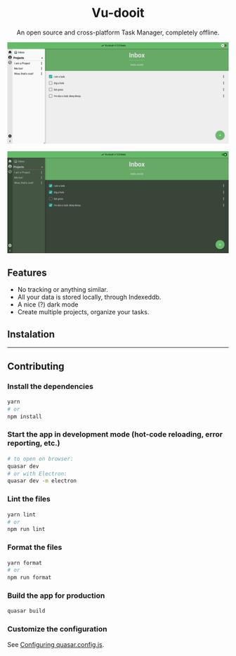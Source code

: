 <h1 align="center">Vu-dooit</h1>
<p align="center">An open source and cross-platform Task Manager, completely offline.

![](README/Screenshot_lightmode.png)

![](README/Screenshot_darkmode.png)

## Features

- No tracking or anything similar.
- All your data is stored locally, through Indexeddb.
- A nice (?) dark mode
- Create multiple projects, organize your tasks.

## Instalation

---

## Contributing

### Install the dependencies

```bash
yarn
# or
npm install
```

### Start the app in development mode (hot-code reloading, error reporting, etc.)

```bash
# to open on browser:
quasar dev
# or with Electron:
quasar dev -m electron
```

### Lint the files

```bash
yarn lint
# or
npm run lint
```

### Format the files

```bash
yarn format
# or
npm run format
```

### Build the app for production

```bash
quasar build
```

### Customize the configuration

See [Configuring quasar.config.js](https://v2.quasar.dev/quasar-cli-vite/quasar-config-js).
